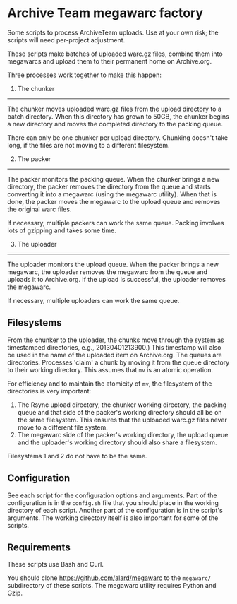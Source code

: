 Archive Team megawarc factory
=============================
Some scripts to process ArchiveTeam uploads. Use at your own risk; the scripts will need per-project adjustment.

These scripts make batches of uploaded warc.gz files, combine them into megawarcs and upload them to their permanent home on Archive.org.

Three processes work together to make this happen:

1. The chunker
--------------
The chunker moves uploaded warc.gz files from the upload directory to a batch directory. When this directory has grown to 50GB, the chunker begins a new directory and moves the completed directory to the packing queue.

There can only be one chunker per upload directory. Chunking doesn't take long, if the files are not moving to a different filesystem.

2. The packer
-------------
The packer monitors the packing queue. When the chunker brings a new directory, the packer removes the directory from the queue and starts converting it into a megawarc (using the megawarc utility). When that is done, the packer moves the megawarc to the upload queue and removes the original warc files.

If necessary, multiple packers can work the same queue. Packing involves lots of gzipping and takes some time.

3. The uploader
---------------
The uploader monitors the upload queue. When the packer brings a new megawarc, the uploader removes the megawarc from the queue and uploads it to Archive.org. If the upload is successful, the uploader removes the megawarc.

If necessary, multiple uploaders can work the same queue.


Filesystems
-----------
From the chunker to the uploader, the chunks move through the system as timestamped directories, e.g., 20130401213900.) This timestamp will also be used in the name of the uploaded item on Archive.org. The queues are directories. Processes 'claim' a chunk by moving it from the queue directory to their working directory. This assumes that `mv` is an atomic operation.

For efficiency and to maintain the atomicity of `mv`, the filesystem of the directories is very important:

1. The Rsync upload directory, the chunker working directory, the packing queue and that side of the packer's working directory should all be on the same filesystem. This ensures that the uploaded warc.gz files never move to a different file system.
2. The megawarc side of the packer's working directory, the upload queue and the uploader's working directory should also share a filesystem.

Filesystems 1 and 2 do not have to be the same.


Configuration
-------------
See each script for the configuration options and arguments. Part of the configuration is in the `config.sh` file that you should place in the working directory of each script. Another part of the configuration is in the script's arguments. The working directory itself is also important for some of the scripts.


Requirements
------------
These scripts use Bash and Curl.

You should clone https://github.com/alard/megawarc to the `megawarc/` subdirectory of these scripts. The megawarc utility requires Python and Gzip.


